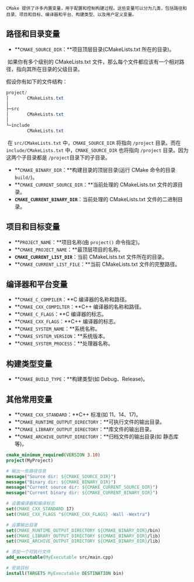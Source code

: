 	CMake 提供了许多内置变量，用于配置和控制构建过程。这些变量可以分为几类，包括路径和目录、项目和目标、编译器和平台、构建类型、以及用户定义变量。

## 路径和目录变量

- **`CMAKE_SOURCE_DIR`：**项目顶层目录(CMakeLists.txt 所在的目录)。

​	如果你有多个级别的 CMakeLists.txt 文件，那么每个文件都应该有一个相对路径，指向其所在目录的父级目录。

假设你有如下的文件结构：

```powershell
project/  
│  		CMakeLists.txt
│
├─src  
│       CMakeLists.txt  
│ 
└─include  
      	CMakeLists.txt
```

​	在 `src/CMakeLists.txt` 中，`CMAKE_SOURCE_DIR` 将指向 `/project` 目录。而在 `include/CMakeLists.txt` 中，`CMAKE_SOURCE_DIR` 也将指向 `/project` 目录。因为这两个子目录都是 `/project`目录下的子目录。

- **`CMAKE_BINARY_DIR`：**构建目录的顶层目录(运行 CMake 命令的目录 `build/`)。
- **`CMAKE_CURRENT_SOURCE_DIR`：**当前处理的 CMakeLists.txt 文件的源目录。
- **`CMAKE_CURRENT_BINARY_DIR`**：当前处理的 CMakeLists.txt 文件的二进制目录。

## 项目和目标变量

- **`PROJECT_NAME`：**项目名称(由 `project()` 命令指定)。
- **`CMAKE_PROJECT_NAME`：**最顶层项目的名称。
- **`CMAKE_CURRENT_LIST_DIR`**：当前 CMakeLists.txt 文件所在的目录。
- **`CMAKE_CURRENT_LIST_FILE`：**当前 CMakeLists.txt 文件的完整路径。

## 编译器和平台变量

- **`CMAKE_C_COMPILER`：**C 编译器的名称和路径。
- **`CMAKE_CXX_COMPILTER`：**C++ 编译器的名称和路径。
- **`CMAKE_C_FLAGS`：**C 编译器的标志。
- **`CMAKE_CXX_FLAGS`：**C++ 编译器的标志。
- **`CMAKE_SYSTEM_NAME`：**系统名称。
- **`CMAKE_SYSTEM_VERSION`：**系统版本。
- **`CMAKE_SYSTEM_PROCESS`：**处理器名称。

## 构建类型变量

- **`CMAKE_BUILD_TYPE`：**构建类型(如 Debug、Release)。

## 其他常用变量

- **`CMAKE_CXX_STANDARD`：**C++ 标准(如 11、14、17)。
- **`CMAKE_RUNTIME_OUTPUT_DIRECTORY`：**可执行文件的输出目录。
- **`CMAKE_LIBRARY_OUTPUT_DIRECTORY`：**库文件的输出目录。
- **`CMAKE_ARCHIVE_OUTPUT_DIRECTORY`：**归档文件的输出目录(如 静态库等)。

```cmake
cmake_minimum_required(VERSION 3.10)
project(MyProject)

# 输出一些路径信息
message("Source dir: ${CMAKE_SOURCE_DIR}")
message("Binary dir: ${CMAKE_BINARY_DIR}")
message("Current source dir: ${CMAKE_CURRENT_SOURCE_DIR}")
message("Current binary dir: ${CMAKE_CURRENT_BINARY_DIR}")

# 设置编译器和编译标志
set(CMAKE_CXX_STANDARD 17)
set(CMAKE_CXX_FLAGS "${CMAKE_CXX_FLAGS} -Wall -Wextra")

# 设置输出目录
set(CMAKE_RUNTIME_OUTPUT_DIRECTORY ${CMAKE_BINARY_DIR}/bin)
set(CMAKE_LIBRARY_OUTPUT_DIRECTORY ${CMAKE_BINARY_DIR}/lib)
set(CMAKE_ARCHIVE_OUTPUT_DIRECTORY ${CMAKE_BINARY_DIR}/lib)

# 添加一个可执行文件
add_executable(MyExecutable src/main.cpp)

# 安装目标
install(TARGETS MyExecutable DESTINATION bin)
```

